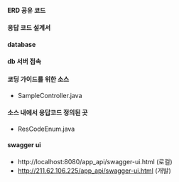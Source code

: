 #### ERD 공유 코드

#### 응답 코드 설계서

#### database

#### db 서버 접속


#### 코딩 가이드를 위한 소스
  - SampleController.java

#### 소스 내에서 응답코드 정의된 곳
  - ResCodeEnum.java

#### swagger ui
  - http://localhost:8080/app_api/swagger-ui.html (로컬)
  - http://211.62.106.225/app_api/swagger-ui.html (개발)  




